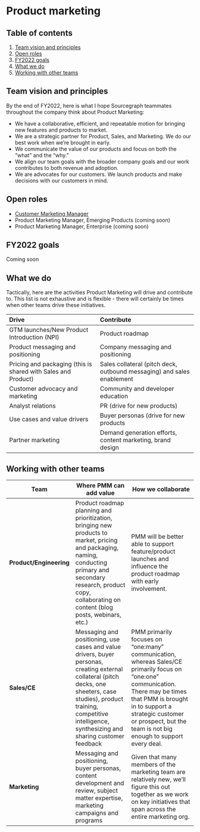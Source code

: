 # Product marketing 

## Table of contents

1. [Team vision and principles](#team-vision-and-principles)
1. [Open roles](#open-roles)
1. [FY2022 goals](#fy2022-goals)
1. [What we do](#what-we-do)
1. [Working with other teams](#working-with-other-teams)

## Team vision and principles 
By the end of FY2022, here is what I hope Sourcegraph teammates throughout the company think about Product Marketing: 
- We have a collaborative, efficient, and repeatable motion for bringing new features and products to market. 
- We are a strategic partner for Product, Sales, and Marketing. We do our best work when we’re brought in early.
- We communicate the value of our products and focus on both the “what” and the “why.”
- We align our team goals with the broader company goals and our work contributes to both revenue and adoption.
- We are advocates for our customers. We launch products and make decisions with our customers in mind.

## Open roles
- [Customer Marketing Manager](https://jobs.lever.co/sourcegraph/5769890f-69bd-4ff5-8515-233ce8e3c620) 
- Product Marketing Manager, Emerging Products (coming soon)
- Product Marketing Manager, Enterprise (coming soon)

## FY2022 goals
Coming soon

## What we do
Tactically, here are the activities Product Marketing will drive and contribute to. This list is not exhaustive and is flexible - there will certainly be times when other teams drive these initiatives. 

| Drive          | Contribute     |
| :------------- | :---------- |
| GTM launches/New Product Introduction (NPI)| Product roadmap|
| Product messaging and positioning  | Company messaging and positioning |
| Pricing and packaging (this is shared with Sales and Product) | Sales collateral (pitch deck, outbound messaging) and sales enablement |
| Customer advocacy and marketing     | Community and developer education |
| Analyst relations   | PR (drive for new products) |
| Use cases and value drivers   | Buyer personas (drive for new products |
| Partner marketing   | Demand generation efforts, content marketing, brand design |

## Working with other teams
| **Team**            | **Where PMM can add value**                                                                                                                                                                                                            | **How we collaborate**                                                                                                                                                                                                                                     |
|---------------------|-----------------------------------------------------------------------------------------------------------------------------------------------------------------------------------------------------------------------------------------|--------------------------------------------------------------------------------------------------------------------------------------------------------------------------------------------------------------------------------------------------------------|
| **Product/Engineering** | Product roadmap planning and prioritization, bringing new products to market, pricing and packaging, naming, conducting primary and secondary research, product copy, collaborating on content (blog posts, webinars, etc.)             |  PMM will be better able to support feature/product launches and influence the product roadmap with early involvement.                                                                                                                                       |
| **Sales/CE**            |  Messaging and positioning, use cases and value drivers, buyer personas, creating external collateral (pitch decks, one sheeters, case studies), product training, competitive intelligence, synthesizing and sharing customer feedback | PMM primarily focuses on “one:many” communication, whereas Sales/CE primarily focus on “one:one” communication. There may be times that PMM is brought in to support a strategic customer or prospect, but the team is not big enough to support every deal. |
| **Marketing**           |  Messaging and positioning, buyer personas, content development and review, subject matter expertise, marketing campaigns and programs                                                                                                  | Given that many members of the marketing team are relatively new, we’ll figure this out together as we work on key initiatives that span across the entire marketing org.                                                                                    |
